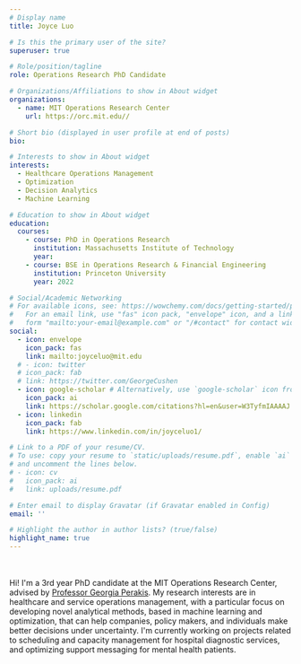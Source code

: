 ```yaml
---
# Display name
title: Joyce Luo

# Is this the primary user of the site?
superuser: true

# Role/position/tagline
role: Operations Research PhD Candidate

# Organizations/Affiliations to show in About widget
organizations:
  - name: MIT Operations Research Center
    url: https://orc.mit.edu//

# Short bio (displayed in user profile at end of posts)
bio: 

# Interests to show in About widget
interests:
  - Healthcare Operations Management
  - Optimization
  - Decision Analytics
  - Machine Learning

# Education to show in About widget
education:
  courses:
    - course: PhD in Operations Research
      institution: Massachusetts Institute of Technology
      year:
    - course: BSE in Operations Research & Financial Engineering
      institution: Princeton University
      year: 2022

# Social/Academic Networking
# For available icons, see: https://wowchemy.com/docs/getting-started/page-builder/#icons
#   For an email link, use "fas" icon pack, "envelope" icon, and a link in the
#   form "mailto:your-email@example.com" or "/#contact" for contact widget.
social:
  - icon: envelope
    icon_pack: fas
    link: mailto:joyceluo@mit.edu
  # - icon: twitter
  # icon_pack: fab
  # link: https://twitter.com/GeorgeCushen
  - icon: google-scholar # Alternatively, use `google-scholar` icon from `ai` icon pack
    icon_pack: ai
    link: https://scholar.google.com/citations?hl=en&user=W3TyfmIAAAAJ
  - icon: linkedin
    icon_pack: fab
    link: https://www.linkedin.com/in/joyceluo1/

# Link to a PDF of your resume/CV.
# To use: copy your resume to `static/uploads/resume.pdf`, enable `ai` icons in `params.toml`,
# and uncomment the lines below.
# - icon: cv
#   icon_pack: ai
#   link: uploads/resume.pdf

# Enter email to display Gravatar (if Gravatar enabled in Config)
email: ''

# Highlight the author in author lists? (true/false)
highlight_name: true
---
```

\
\
Hi! I'm a 3rd year PhD candidate at the MIT Operations Research Center, advised by [Professor Georgia Perakis](https://mitmgmtfaculty.mit.edu/gperakis/). My research interests are in healthcare and service operations management, with a particular focus on developing novel analytical methods, based in machine learning and optimization, that can help companies, policy makers, and individuals make better decisions under uncertainty. I'm currently working on projects related to scheduling and capacity management for hospital diagnostic services, and optimizing support messaging for mental health patients.
